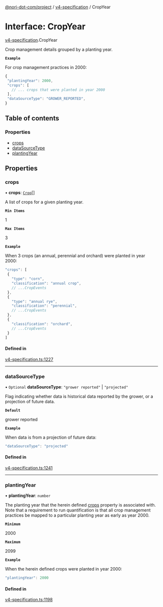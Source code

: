 [@nori-dot-com/project](../README.md) / [v4-specification](../modules/v4_specification.md) / CropYear

# Interface: CropYear

[v4-specification](../modules/v4_specification.md).CropYear

Crop management details grouped by a planting year.

**`Example`**

<caption>For crop management practices in 2000:</caption>

```js
{
 "plantingYear": 2000,
 "crops": [
   // ... crops that were planted in year 2000
 ],
 "dataSourceType": "GROWER_REPORTED",
}
```

## Table of contents

### Properties

- [crops](v4_specification.CropYear.md#crops)
- [dataSourceType](v4_specification.CropYear.md#datasourcetype)
- [plantingYear](v4_specification.CropYear.md#plantingyear)

## Properties

### crops

• **crops**: [`Crop`](v4_specification.Crop.md)[]

A list of crops for a given planting year.

**`Min Items`**

1

**`Max Items`**

3

**`Example`**

<caption>When 3 crops (an annual, perennial and orchard) were planted in year 2000:</caption>

```js
"crops": [
 {
   "type": "corn",
   "classification": "annual crop",
   // ...CropEvents
 },
 {
   "type": "annual rye",
   "classification": "perennial",
   // ...CropEvents
 },
 {
   "classification": "orchard",
   // ...CropEvents
 }
]
```

#### Defined in

[v4-specification.ts:1227](https://github.com/nori-dot-eco/nori-dot-com/blob/1017fe3/packages/project/src/v4-specification.ts#L1227)

___

### dataSourceType

• `Optional` **dataSourceType**: ``"grower reported"`` \| ``"projected"``

Flag indicating whether data is historical data reported by the grower,
or a projection of future data.

**`Default`**

grower reported

**`Example`**

<caption>When data is from a projection of future data:</caption>

```js
"dataSourceType": "projected"
```

#### Defined in

[v4-specification.ts:1241](https://github.com/nori-dot-eco/nori-dot-com/blob/1017fe3/packages/project/src/v4-specification.ts#L1241)

___

### plantingYear

• **plantingYear**: `number`

The planting year that the herein defined [crops](#crops) property is associated with. Note that a requirement to run quantification is that all crop management practices be mapped to a particular planting year as early as year 2000.

**`Minimum`**

2000

**`Maximum`**

2099

**`Example`**

<caption>When the herein defined crops were planted in year 2000:</caption>

```js
"plantingYear": 2000
```

#### Defined in

[v4-specification.ts:1198](https://github.com/nori-dot-eco/nori-dot-com/blob/1017fe3/packages/project/src/v4-specification.ts#L1198)
